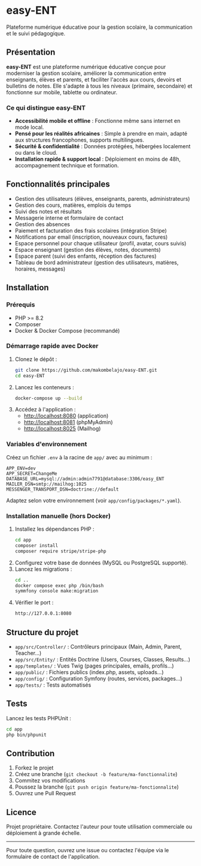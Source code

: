 # easy-ENT

Plateforme numérique éducative pour la gestion scolaire, la communication et le suivi pédagogique.

## Présentation

**easy-ENT** est une plateforme numérique éducative conçue pour moderniser la gestion scolaire, améliorer la communication entre enseignants, élèves et parents, et faciliter l'accès aux cours, devoirs et bulletins de notes. Elle s'adapte à tous les niveaux (primaire, secondaire) et fonctionne sur mobile, tablette ou ordinateur.

### Ce qui distingue easy-ENT
- **Accessibilité mobile et offline** : Fonctionne même sans internet en mode local.
- **Pensé pour les réalités africaines** : Simple à prendre en main, adapté aux structures francophones, supports multilingues.
- **Sécurité & confidentialité** : Données protégées, hébergées localement ou dans le cloud.
- **Installation rapide & support local** : Déploiement en moins de 48h, accompagnement technique et formation.

## Fonctionnalités principales

- Gestion des utilisateurs (élèves, enseignants, parents, administrateurs)
- Gestion des cours, matières, emplois du temps
- Suivi des notes et résultats
- Messagerie interne et formulaire de contact
- Gestion des absences
- Paiement et facturation des frais scolaires (intégration Stripe)
- Notifications par email (inscription, nouveaux cours, factures)
- Espace personnel pour chaque utilisateur (profil, avatar, cours suivis)
- Espace enseignant (gestion des élèves, notes, documents)
- Espace parent (suivi des enfants, réception des factures)
- Tableau de bord administrateur (gestion des utilisateurs, matières, horaires, messages)

## Installation

### Prérequis
- PHP >= 8.2
- Composer
- Docker & Docker Compose (recommandé)

### Démarrage rapide avec Docker

1. Clonez le dépôt :
   ```bash
   git clone https://github.com/makombelajo/easy-ENT.git
   cd easy-ENT
   ```
2. Lancez les conteneurs :
   ```bash
   docker-compose up --build
   ```
3. Accédez à l'application :
   - [http://localhost:8080](http://localhost:8080) (application)
   - [http://localhost:8081](http://localhost:8081) (phpMyAdmin)
   - [http://localhost:8025](http://localhost:8025) (Mailhog)

### Variables d'environnement

Créez un fichier `.env` à la racine de `app/` avec au minimum :

```
APP_ENV=dev
APP_SECRET=ChangeMe
DATABASE_URL=mysql://admin:admin7791@database:3306/easy_ENT
MAILER_DSN=smtp://mailhog:1025
MESSENGER_TRANSPORT_DSN=doctrine://default
```

Adaptez selon votre environnement (voir `app/config/packages/*.yaml`).

### Installation manuelle (hors Docker)

1. Installez les dépendances PHP :
   ```bash
   cd app
   composer install
   composer require stripe/stripe-php
   ```
2. Configurez votre base de données (MySQL ou PostgreSQL supporté).
3. Lancez les migrations :
   ```bash
   cd ..
   docker compose exec php /bin/bash
   symmfony console make:migration
   ```
4. Vérifier le port :
   ```bash
   http://127.0.0.1:8080
   ```

## Structure du projet

- `app/src/Controller/` : Contrôleurs principaux (Main, Admin, Parent, Teacher...)
- `app/src/Entity/` : Entités Doctrine (Users, Courses, Classes, Results...)
- `app/templates/` : Vues Twig (pages principales, emails, profils...)
- `app/public/` : Fichiers publics (index.php, assets, uploads...)
- `app/config/` : Configuration Symfony (routes, services, packages...)
- `app/tests/` : Tests automatisés

## Tests

Lancez les tests PHPUnit :
```bash
cd app
php bin/phpunit
```

## Contribution

1. Forkez le projet
2. Créez une branche (`git checkout -b feature/ma-fonctionnalite`)
3. Commitez vos modifications
4. Poussez la branche (`git push origin feature/ma-fonctionnalite`)
5. Ouvrez une Pull Request

## Licence

Projet propriétaire. Contactez l'auteur pour toute utilisation commerciale ou déploiement à grande échelle.

---

Pour toute question, ouvrez une issue ou contactez l'équipe via le formulaire de contact de l'application.
